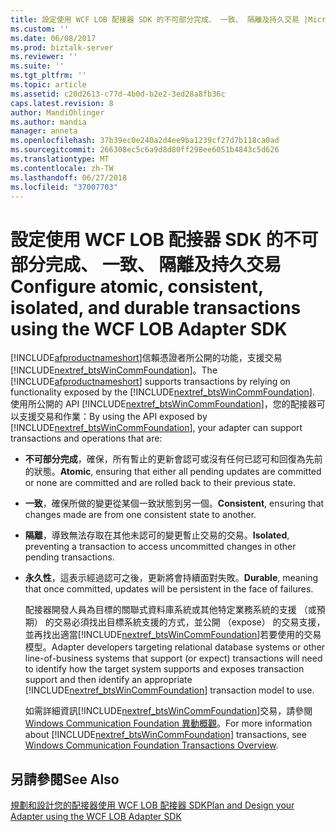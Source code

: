 ```yaml
---
title: 設定使用 WCF LOB 配接器 SDK 的不可部分完成、 一致、 隔離及持久交易 |Microsoft Docs
ms.custom: ''
ms.date: 06/08/2017
ms.prod: biztalk-server
ms.reviewer: ''
ms.suite: ''
ms.tgt_pltfrm: ''
ms.topic: article
ms.assetid: c20d2613-c77d-4b0d-b2e2-3ed28a8fb36c
caps.latest.revision: 8
author: MandiOhlinger
ms.author: mandia
manager: anneta
ms.openlocfilehash: 37b39ec0e240a2d4ee9ba1239cf27d7b118ca0ad
ms.sourcegitcommit: 266308ec5c6a9d8d80ff298ee6051b4843c5d626
ms.translationtype: MT
ms.contentlocale: zh-TW
ms.lasthandoff: 06/27/2018
ms.locfileid: "37007703"
---
```

# <a name="configure-atomic-consistent-isolated-and-durable-transactions-using-the-wcf-lob-adapter-sdk"></a><span data-ttu-id="4a2a1-102">設定使用 WCF LOB 配接器 SDK 的不可部分完成、 一致、 隔離及持久交易</span><span class="sxs-lookup"><span data-stu-id="4a2a1-102">Configure atomic, consistent, isolated, and durable transactions using the WCF LOB Adapter SDK</span></span>
<span data-ttu-id="4a2a1-103">[!INCLUDE[afproductnameshort](../../includes/afproductnameshort-md.md)]信賴憑證者所公開的功能，支援交易[!INCLUDE[nextref_btsWinCommFoundation](../../includes/nextref-btswincommfoundation-md.md)]。</span><span class="sxs-lookup"><span data-stu-id="4a2a1-103">The [!INCLUDE[afproductnameshort](../../includes/afproductnameshort-md.md)] supports transactions by relying on functionality exposed by the [!INCLUDE[nextref_btsWinCommFoundation](../../includes/nextref-btswincommfoundation-md.md)].</span></span> <span data-ttu-id="4a2a1-104">使用所公開的 API [!INCLUDE[nextref_btsWinCommFoundation](../../includes/nextref-btswincommfoundation-md.md)]，您的配接器可以支援交易和作業：</span><span class="sxs-lookup"><span data-stu-id="4a2a1-104">By using the API exposed by [!INCLUDE[nextref_btsWinCommFoundation](../../includes/nextref-btswincommfoundation-md.md)], your adapter can support transactions and operations that are:</span></span>  
  
- <span data-ttu-id="4a2a1-105">**不可部分完成**，確保，所有暫止的更新會認可或沒有任何已認可和回復為先前的狀態。</span><span class="sxs-lookup"><span data-stu-id="4a2a1-105">**Atomic**, ensuring that either all pending updates are committed or none are committed and are rolled back to their previous state.</span></span>  
  
- <span data-ttu-id="4a2a1-106">**一致**，確保所做的變更從某個一致狀態到另一個。</span><span class="sxs-lookup"><span data-stu-id="4a2a1-106">**Consistent**, ensuring that changes made are from one consistent state to another.</span></span>  
  
- <span data-ttu-id="4a2a1-107">**隔離**，導致無法存取在其他未認可的變更暫止交易的交易。</span><span class="sxs-lookup"><span data-stu-id="4a2a1-107">**Isolated**, preventing a transaction to access uncommitted changes in other pending transactions.</span></span>  
  
- <span data-ttu-id="4a2a1-108">**永久性**，這表示經過認可之後，更新將會持續面對失敗。</span><span class="sxs-lookup"><span data-stu-id="4a2a1-108">**Durable**, meaning that once committed, updates will be persistent in the face of failures.</span></span>  
  
  <span data-ttu-id="4a2a1-109">配接器開發人員為目標的關聯式資料庫系統或其他特定業務系統的支援 （或預期） 的交易必須找出目標系統支援的方式，並公開 （expose） 的交易支援，並再找出適當[!INCLUDE[nextref_btsWinCommFoundation](../../includes/nextref-btswincommfoundation-md.md)]若要使用的交易模型。</span><span class="sxs-lookup"><span data-stu-id="4a2a1-109">Adapter developers targeting relational database systems or other line-of-business systems that support (or expect) transactions will need to identify how the target system supports and exposes transaction support and then identify an appropriate [!INCLUDE[nextref_btsWinCommFoundation](../../includes/nextref-btswincommfoundation-md.md)] transaction model to use.</span></span>  
  
  <span data-ttu-id="4a2a1-110">如需詳細資訊[!INCLUDE[nextref_btsWinCommFoundation](../../includes/nextref-btswincommfoundation-md.md)]交易，請參閱[Windows Communication Foundation 異動概觀](https://msdn.microsoft.com/library/ms733904.aspx)。</span><span class="sxs-lookup"><span data-stu-id="4a2a1-110">For more information about [!INCLUDE[nextref_btsWinCommFoundation](../../includes/nextref-btswincommfoundation-md.md)] transactions, see [Windows Communication Foundation Transactions Overview](https://msdn.microsoft.com/library/ms733904.aspx).</span></span> 
  
## <a name="see-also"></a><span data-ttu-id="4a2a1-111">另請參閱</span><span class="sxs-lookup"><span data-stu-id="4a2a1-111">See Also</span></span>  
 [<span data-ttu-id="4a2a1-112">規劃和設計您的配接器使用 WCF LOB 配接器 SDK</span><span class="sxs-lookup"><span data-stu-id="4a2a1-112">Plan and Design your Adapter using the WCF LOB Adapter SDK</span></span>](../../adapters-and-accelerators/wcf-lob-adapter-sdk/plan-and-design-your-adapter-using-the-wcf-lob-adapter-sdk.md)